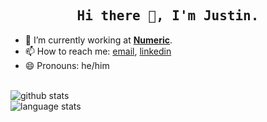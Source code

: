 <h2 align="center"><samp>Hi there 👋, I'm Justin.</samp></h2>

- 🔭 I’m currently working at **<a href="https://numeric.io">Numeric</a>**.
- 📫 How to reach me: [email](mailto:justin.p.chang@gmail.com), [linkedin](https://www.linkedin.com/in/justin-chang-306735b2/)
- 😄 Pronouns: he/him

<br />
<img align="center" src="https://github-readme-stats.vercel.app/api?username=justinpchang&show_icons=true&count_private=true&rank_icon=github" alt="github stats" />
<br />  
<img align="left" src="https://github-readme-stats.vercel.app/api/top-langs/?username=justinpchang&layout=compact&hide=javascript,html,css" alt="language stats" />
